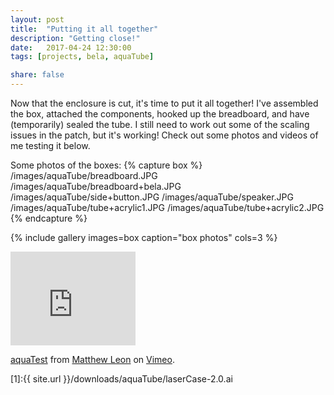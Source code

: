 ```yaml
---
layout: post
title:  "Putting it all together"
description: "Getting close!"
date:   2017-04-24 12:30:00
tags: [projects, bela, aquaTube]

share: false
---
```


Now that the enclosure is cut, it's time to put it all together! I've assembled the box, attached the components, hooked up the breadboard, and have (temporarily) sealed the tube. I still need to work out some of the scaling issues in the patch, but it's working! Check out some photos and videos of me testing it below. 

Some photos of the boxes:
{% capture box %}
  /images/aquaTube/breadboard.JPG
  /images/aquaTube/breadboard+bela.JPG
  /images/aquaTube/side+button.JPG
  /images/aquaTube/speaker.JPG
  /images/aquaTube/tube+acrylic1.JPG
  /images/aquaTube/tube+acrylic2.JPG        
{% endcapture %}

{% include gallery images=box caption="box photos" cols=3 %}

<iframe src="https://player.vimeo.com/video/214538346?title=0&byline=0&portrait=0" width="200" height="150" frameborder="0" webkitallowfullscreen mozallowfullscreen allowfullscreen></iframe>
<p><a href="https://vimeo.com/214538346">aquaTest</a> from <a href="https://vimeo.com/user65579286">Matthew Leon</a> on <a href="https://vimeo.com">Vimeo</a>.</p>






[1]:{{ site.url }}/downloads/aquaTube/laserCase-2.0.ai




